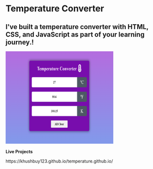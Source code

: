 # Temperature Converter
**I've built a temperature converter with HTML, CSS, and JavaScript as part of your learning journey.!**
---

<img src="Screenshot (82).png" width="350px" height="300px">

**Live Projects**
<p>https://khushbuy123.github.io/temperature.github.io/</p>


